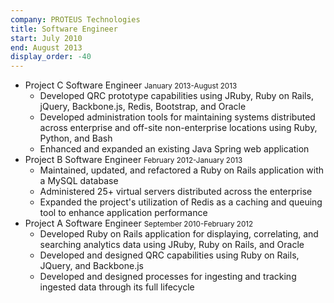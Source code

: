 ```yaml
---
company: PROTEUS Technologies
title: Software Engineer
start: July 2010
end: August 2013
display_order: -40
---
```

- Project C Software Engineer <small>January 2013-August 2013</small>
  - Developed QRC prototype capabilities using JRuby, Ruby on Rails, jQuery, Backbone.js, Redis, Bootstrap, and Oracle
  - Developed administration tools for maintaining systems distributed across enterprise and off-site non-enterprise locations using Ruby, Python, and Bash
  - Enhanced and expanded an existing Java Spring web application
- Project B Software Engineer <small>February 2012-January 2013</small>
  - Maintained, updated, and refactored a Ruby on Rails application with a MySQL database
  - Administered 25+ virtual servers distributed across the enterprise
  - Expanded the project's utilization of Redis as a caching and queuing tool to enhance application performance
- Project A Software Engineer <small>September 2010-February 2012</small>
  - Developed Ruby on Rails application for displaying, correlating, and searching analytics data using JRuby, Ruby on Rails, and Oracle
  - Developed and designed QRC capabilities using Ruby on Rails, JQuery, and Backbone.js
  - Developed and designed processes for ingesting and tracking ingested data through its full lifecycle
